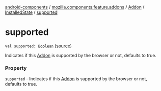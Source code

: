 [android-components](../../../index.md) / [mozilla.components.feature.addons](../../index.md) / [Addon](../index.md) / [InstalledState](index.md) / [supported](./supported.md)

# supported

`val supported: `[`Boolean`](https://kotlinlang.org/api/latest/jvm/stdlib/kotlin/-boolean/index.html) [(source)](https://github.com/mozilla-mobile/android-components/blob/master/components/feature/addons/src/main/java/mozilla/components/feature/addons/Addon.kt#L99)

Indicates if this [Addon](../index.md) is supported by the browser or not, defaults
to true.

### Property

`supported` - Indicates if this [Addon](../index.md) is supported by the browser or not, defaults
to true.